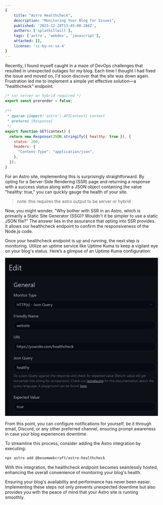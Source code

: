 ```yaml
---
{
	title: "Astro Healthcheck",
	description: "Monitoring Your Blog for Issues",
	published: '2023-12-28T13:45:00.284Z',
	authors: ['splatkillwill'],
	tags: ['astro', 'webdev', 'javascript'],
	attached: [],
	license: 'cc-by-nc-sa-4'
}
---
```


Recently, I found myself caught in a maze of DevOps challenges that resulted in unexpected outages for my blog. Each time I thought I had fixed the issue and moved on, I'd soon discover that the site was down again. Frustration led me to implement a simple yet effective solution—a "healthcheck" endpoint.

```js
/* ssr server or hybrid required */
export const prerender = false;

/**
 * @param {import('astro').APIContext} context
 * @returns {Response}
 */
export function GET(context) {
  return new Response(JSON.stringify({ healthy: true }), {
    status: 200,
    headers: {
      "Content-Type": "application/json",
    },
  });
}
```

For an Astro site, implementing this is surprisingly straightforward. By opting for a Server-Side Rendering (SSR) page and returning a response with a success status along with a JSON object containing the value "healthy: true," you can quickly gauge the health of your site.

> note: this requires the astro output to be server or hybrid

Now, you might wonder, "Why bother with SSR in an Astro, which is primarily a Static Site Generator (SSG)? Wouldn't it be simpler to use a static JSON file?" The answer lies in the assurance that opting into SSR provides. It allows our healthcheck endpoint to confirm the responsiveness of the Node.js code.

Once your healthcheck endpoint is up and running, the next step is monitoring. Utilize an uptime service like Uptime Kuma to keep a vigilant eye on your blog's status. Here’s a glimpse of an Uptime Kuma configuration:

![Uptime Kuma config watching https://yoursite.com/healthcheck ](./uptime-kuma-config.jpg)

From this point, you can configure notifications for yourself, be it through email, Discord, or any other preferred channel, ensuring prompt awareness in case your blog experiences downtime.

To streamline this process, consider adding the Astro integration by executing:

```bash
npx astro add @besomwebcraft/astro-healthcheck
```

With this integration, the healthcheck endpoint becomes seamlessly hosted, enhancing the overall convenience of monitoring your blog's health.

Ensuring your blog's availability and performance has never been easier. Implementing these steps not only prevents unexpected downtime but also provides you with the peace of mind that your Astro site is running smoothly.
